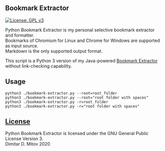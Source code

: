 Bookmark Extractor
--------------------------------------------------------------------------------
[![License: GPL v3](https://img.shields.io/badge/License-GPL%20v3-blue.svg)](./LICENSE.md)

Python Bookmark Extractor is my personal selective bookmark extractor and formatter.  
Bookmarks of Chromium for Linux and Chrome for Windows are supported as input source.  
Markdown is the only supported output format.  
  
This script is a Python 3 version of my Java-powered [Bookmark Extractor](https://github.com/ddmitov/bookmark-extractor) without link-checking capability.  


## Usage
```
python3 ./bookmark-extractor.py --root=root_folder  
python3 ./bookmark-extractor.py --root="root folder with spaces"  
python3 ./bookmark-extractor.py -r=root_folder  
python3 ./bookmark-extractor.py -r="root folder with spaces"  
```

## [License](./LICENSE.md)
Python Bookmark Extractor is licensed under the GNU General Public License Version 3.  
Dimitar D. Mitov 2020  
